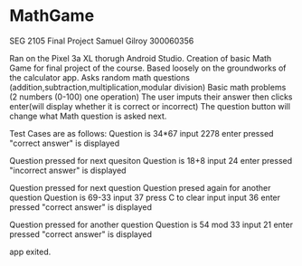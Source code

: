 # MathGame
SEG 2105 Final Project
Samuel Gilroy
300060356

Ran on the Pixel 3a XL thorugh Android Studio.
Creation of basic Math Game for final project of the course.
Based loosely on the groundworks of the calculator app.
Asks random math questions (addition,subtraction,multiplication,modular division)
Basic math problems (2 numbers (0-100) one operation)
The user imputs their answer then clicks enter(will display whether it is correct or incorrect)
The question button will change what Math question is asked next.


Test Cases are as follows:
Question is 34*67
input 2278
enter pressed
"correct answer" is displayed

Question pressed for next quesiton 
Question is 18+8
input 24
enter pressed
"incorrect answer" is displayed

Question pressed for next question
Question presed again for another question
Question is 69-33
input 37
press C to clear input
input 36
enter pressed
"correct answer" is displayed

Question pressed for another question
Question is 54 mod 33
input 21
enter pressed
"correct answer" is displayed

app exited.


